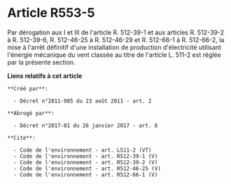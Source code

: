 # Article R553-5

Par dérogation aux I et III de l'article R. 512-39-1 et aux articles R. 512-39-2 à R. 512-39-6, 
R. 512-46-25 à R. 512-46-29 et R. 512-66-1 à R. 512-66-2, la mise à l'arrêt définitif d'une installation de production
d'électricité utilisant l'énergie mécanique du vent classée au titre de l'article L. 511-2 est réglée par la présente
section.

**Liens relatifs à cet article**

	**Créé par**:

	  - Décret n°2011-985 du 23 août 2011 - art. 2

	**Abrogé par**:

	  - Décret n°2017-81 du 26 janvier 2017 - art. 6

	**Cite**:

	  - Code de l'environnement - art. L511-2 (VT)
	  - Code de l'environnement - art. R512-39-1 (V)
	  - Code de l'environnement - art. R512-39-2 (V)
	  - Code de l'environnement - art. R512-46-25 (V)
	  - Code de l'environnement - art. R512-66-1 (V)
